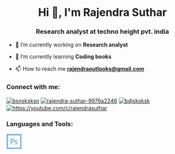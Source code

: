 <h1 align="center">Hi 👋, I'm Rajendra Suthar</h1>
<h3 align="center">Research analyst at techno height pvt. india</h3>

- 🔭 I’m currently working on **Research analyst**

- 🌱 I’m currently learning **Coding books**

- 📫 How to reach me **rajendraoutlooks@gmail.com**

<h3 align="left">Connect with me:</h3>
<p align="left">
<a href="https://twitter.com/bsnsksksn" target="blank"><img align="center" src="https://raw.githubusercontent.com/rahuldkjain/github-profile-readme-generator/master/src/images/icons/Social/twitter.svg" alt="bsnsksksn" height="30" width="40" /></a>
<a href="https://linkedin.com/in/rajendra-suthar-9976a2246" target="blank"><img align="center" src="https://raw.githubusercontent.com/rahuldkjain/github-profile-readme-generator/master/src/images/icons/Social/linked-in-alt.svg" alt="rajendra-suthar-9976a2246" height="30" width="40" /></a>
<a href="https://fb.com/bdjsksksk" target="blank"><img align="center" src="https://raw.githubusercontent.com/rahuldkjain/github-profile-readme-generator/master/src/images/icons/Social/facebook.svg" alt="bdjsksksk" height="30" width="40" /></a>
<a href="https://www.youtube.com/c/https://youtube.com/c/rajendrasuthar" target="blank"><img align="center" src="https://raw.githubusercontent.com/rahuldkjain/github-profile-readme-generator/master/src/images/icons/Social/youtube.svg" alt="https://youtube.com/c/rajendrasuthar" height="30" width="40" /></a>
</p>

<h3 align="left">Languages and Tools:</h3>
<p align="left"> <a href="https://www.photoshop.com/en" target="_blank" rel="noreferrer"> <img src="https://raw.githubusercontent.com/devicons/devicon/master/icons/photoshop/photoshop-line.svg" alt="photoshop" width="40" height="40"/> </a> </p>
